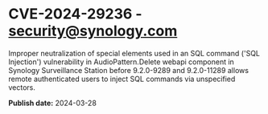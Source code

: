 # CVE-2024-29236 - security@synology.com

Improper neutralization of special elements used in an SQL command ('SQL Injection') vulnerability in AudioPattern.Delete webapi component in Synology Surveillance Station before 9.2.0-9289 and 9.2.0-11289 allows remote authenticated users to inject SQL commands via unspecified vectors.

**Publish date:** 2024-03-28
